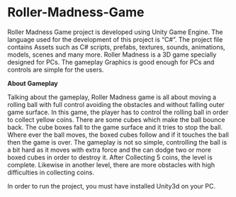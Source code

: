 # Roller-Madness-Game
Roller Madness Game project is developed using Unity Game Engine. The language used for the development of this project is “C#”. The project file contains Assets such as C# scripts, prefabs, textures, sounds, animations, models, scenes and many more. Roller Madness is a 3D game specially designed for PCs. The gameplay Graphics is good enough for PCs and controls are simple for the users.

**About Gameplay**

Talking about the gameplay, Roller Madness game is all about moving a rolling ball with full control avoiding the obstacles and without falling outer game surface. In this game, the player has to control the rolling ball in order to collect yellow coins. There are some cubes which make the ball bounce back. The cube boxes fall to the game surface and it tries to stop the ball. Where ever the ball moves, the boxed cubes follow and if it touches the ball then the game is over. The gameplay is not so simple, controlling the ball is a bit hard as it moves with extra force and the can dodge two or more boxed cubes in order to destroy it. After Collecting 5 coins, the level is complete. Likewise in another level, there are more obstacles with high difficulties in collecting coins.

In order to run the project, you must have installed Unity3d on your PC.

